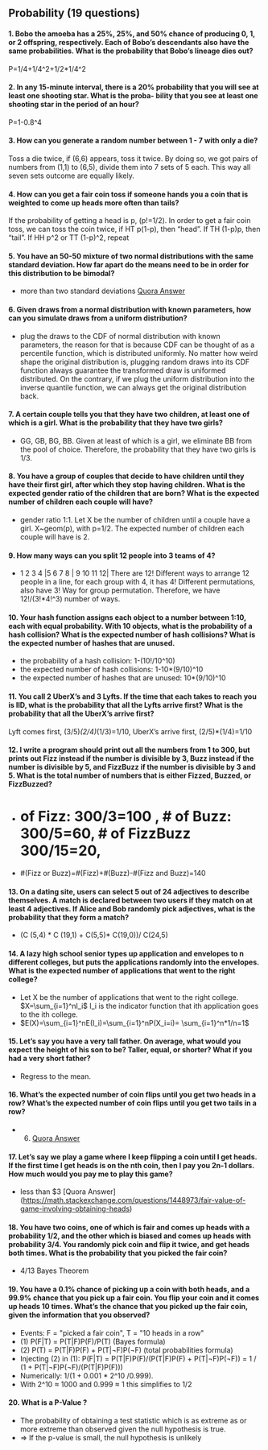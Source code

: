 ## Probability (19 questions)


#### 1. Bobo the amoeba has a 25%, 25%, and 50% chance of producing 0, 1, or 2 offspring, respectively. Each of Bobo’s descendants also have the same probabilities. What is the probability that Bobo’s lineage dies out?
P=1/4+1/4^2+1/2*1/4^2
#### 2. In any 15-minute interval, there is a 20% probability that you will see at least one shooting star. What is the proba- bility that you see at least one shooting star in the period of an hour?
  P=1-0.8^4
#### 3. How can you generate a random number between 1 - 7 with only a die?
Toss a die twice, if (6,6) appears, toss it twice. By doing so, we got pairs of numbers from (1,1) to (6,5), divide them into 7 sets of 5 each. This way all seven sets outcome are equally likely.
#### 4. How can you get a fair coin toss if someone hands you a coin that is weighted to come up heads more often than tails?
  If the probability of getting a head is p, (p!=1/2). In order to get a fair coin toss, we can toss the coin twice, if HT p(1-p), then “head”. If TH (1-p)p, then “tail”. If HH p^2 or TT (1-p)^2, repeat
#### 5. You have an 50-50 mixture of two normal distributions with the same standard deviation. How far apart do the means need to be in order for this distribution to be bimodal?
  - more than two standard deviations [Quora Answer](https://www.quora.com/You-have-an-50-50-mixture-of-two-normal-distributions-with-the-same-standard-deviation-How-far-apart-do-the-means-need-to-be-in-order-for-this-distribution-to-be-bimodal-Why)
#### 6. Given draws from a normal distribution with known parameters, how can you simulate draws from a uniform distribution?
  - plug the draws to the CDF of normal distribution with known parameters, the reason for that is because CDF can be thought of as a percentile function, which is distributed uniformly. No matter how weird shape the original distribution is, plugging random draws into its CDF function always guarantee the transformed draw is uniformed distributed. On the contrary, if we plug the uniform distribution into the inverse quantile function, we can always get the original distribution back. 
#### 7. A certain couple tells you that they have two children, at least one of which is a girl. What is the probability that they have two girls?
  - GG, GB, BG, BB.  Given at least of which is a girl, we eliminate BB from the pool of choice. Therefore, the probability that they have two girls is 1/3. 
#### 8. You have a group of couples that decide to have children until they have their first girl, after which they stop having children. What is the expected gender ratio of the children that are born? What is the expected number of children each couple will have?
  -  gender ratio 1:1. Let X be the number of children until a couple have a girl. X~geom(p), with p=1/2.
The expected number of children each couple will have is 2. 
#### 9. How many ways can you split 12 people into 3 teams of 4?
  -  1 2 3 4 |5 6 7 8 | 9 10 11 12| There are 12! Different ways to arrange 12 people in a line, for each group with 4, it has 4! Different permutations, also have 3! Way for group permutation. Therefore, we have 12!/(3!*4!^3) number of ways. 
#### 10. Your hash function assigns each object to a number between 1:10, each with equal probability. With 10 objects, what is the probability of a hash collision? What is the expected number of hash collisions? What is the expected number of hashes that are unused.
  - the probability of a hash collision: 1-(10!/10^10)
  - the expected number of hash collisions: 1-10*(9/10)^10
  - the expected number of hashes that are unused: 10*(9/10)^10
#### 11. You call 2 UberX’s and 3 Lyfts. If the time that each takes to reach you is IID, what is the probability that all the Lyfts arrive first? What is the probability that all the UberX’s arrive first?
Lyft comes first, (3/5)*(2/4)*(1/3)=1/10, UberX’s arrive first, (2/5)*(1/4)=1/10
#### 12. I write a program should print out all the numbers from 1 to 300, but prints out Fizz instead if the number is divisible by 3, Buzz instead if the number is divisible by 5, and FizzBuzz if the number is divisible by 3 and 5. What is the total number of numbers that is either Fizzed, Buzzed, or FizzBuzzed?
  - # of Fizz: 300/3=100 ,   # of Buzz: 300/5=60, # of FizzBuzz 300/15=20, 
  - #(Fizz or Buzz)=#(Fizz)+#(Buzz)-#(Fizz and Buzz)=140
#### 13. On a dating site, users can select 5 out of 24 adjectives to describe themselves. A match is declared between two users if they match on at least 4 adjectives. If Alice and Bob randomly pick adjectives, what is the probability that they form a match?
  - (C (5,4) * C (19,1) + C(5,5)* C(19,0))/ C(24,5)
#### 14. A lazy high school senior types up application and envelopes to n different colleges, but puts the applications randomly into the envelopes. What is the expected number of applications that went to the right college?
  - Let X be the number of applications that went to the right college. $X=\sum_{i=1}^nI_i$ I_i is the indicator function that ith application goes to the ith college.
-  $E(X)=\sum_{i=1}^nE(I_i)=\sum_{i=1}^nP(X_i=i)= \sum_{i=1}^n*1/n=1$
#### 15. Let’s say you have a very tall father. On average, what would you expect the height of his son to be? Taller, equal, or shorter? What if you had a very short father?
  -  Regress to the mean. 
#### 16. What’s the expected number of coin flips until you get two heads in a row? What’s the expected number of coin flips until you get two tails in a row?
  - 6. [Quora Answer]( https://www.quora.com/What-is-the-expected-number-of-coin-flips-until-you-get-two-heads-in-a-row)
#### 17. Let’s say we play a game where I keep flipping a coin until I get heads. If the first time I get heads is on the nth coin, then I pay you 2n-1 dollars. How much would you pay me to play this game?
  - less than $3 [Quora Answer] (https://math.stackexchange.com/questions/1448973/fair-value-of-game-involving-obtaining-heads)
#### 18. You have two coins, one of which is fair and comes up heads with a probability 1/2, and the other which is biased and comes up heads with probability 3/4. You randomly pick coin and flip it twice, and get heads both times. What is the probability that you picked the fair coin?
  - 4/13 Bayes Theorem
#### 19. You have a 0.1% chance of picking up a coin with both heads, and a 99.9% chance that you pick up a fair coin. You flip your coin and it comes up heads 10 times. What’s the chance that you picked up the fair coin, given the information that you observed?
  * Events: F = "picked a fair coin", T = "10 heads in a row"
  * (1) P(F|T) = P(T|F)P(F)/P(T) (Bayes formula)
  * (2) P(T) = P(T|F)P(F) + P(T|¬F)P(¬F) (total probabilities formula)
  * Injecting (2) in (1): P(F|T) = P(T|F)P(F)/(P(T|F)P(F) + P(T|¬F)P(¬F)) = 1 / (1 + P(T|¬F)P(¬F)/(P(T|F)P(F)))
  * Numerically: 1/(1 + 0.001 * 2^10 /0.999).
  * With 2^10 ≈ 1000 and 0.999 ≈ 1 this simplifies to 1/2
#### 20. What is a P-Value ?
  * The probability of obtaining a test statistic which is as extreme as or more extreme than observed given the null hypothesis is true. 
  * ⇒ If the p-value is small, the null hypothesis is unlikely
